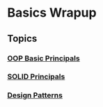 # Basics Wrapup

<!-- math example $$ 
F(x) = \int_{\infty}^{-\infty} \xi
$$ -->

## Topics

### [OOP Basic Principals](/WrapUP-Basics/OOP/)

### [SOLID Principals](/WrapUP-Basics/SOLID/)

### [Design Patterns](DesignPatterns)
